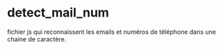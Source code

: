 # detect_mail_num
fichier js qui reconnaissent les emails et numéros de téléphone dans une chaine de caractère.
